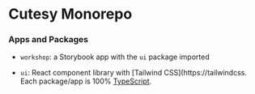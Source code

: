 # Cutesy Monorepo

### Apps and Packages

- `workshop`: a Storybook app with the `ui` package imported

- `ui`: React component library with [Tailwind CSS](https://tailwindcss.
Each package/app is 100% [TypeScript](https://www.typescriptlang.org/).


